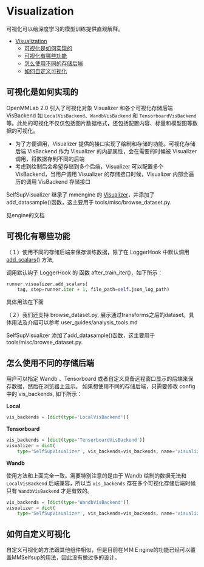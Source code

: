 # Visualization

可视化可以给深度学习的模型训练提供直观解释。

<!-- TOC -->

- [Visualization](#visualization)
  - [可视化是如何实现的](#可视化是如何实现的)
  - [可视化有哪些功能](#可视化有哪些功能)
  - [怎么使用不同的存储后端](#怎么使用不同的存储后端)
  - [如何自定义可视化](#如何自定义可视化)

<!-- /TOC -->


## 可视化是如何实现的

OpenMMLab 2.0 引入了可视化对象 Visualizer 和各个可视化存储后端 VisBackend 如 `LocalVisBackend`、`WandbVisBackend` 和 `TensorboardVisBackend` 等。此处的可视化不仅仅包括图片数据格式，还包括配置内容、标量和模型图等数据的可视化。

- 为了方便调用，Visualizer 提供的接口实现了绘制和存储的功能。可视化存储后端 VisBackend 作为 Visualizer 的内部属性，会在需要的时候被 Visualizer 调用，将数据存到不同的后端
- 考虑到绘制后会希望存储到多个后端，Visualizer 可以配置多个 VisBackend，当用户调用 Visualizer 的存储接口时候，Visualizer 内部会遍历的调用 VisBackend 存储接口


SelfSupVisualizer 继承了 mmengine 的 [Visualizer]()，并添加了add_datasample()函数，这主要用于 tools/misc/browse_dataset.py.

见engine的文档

## 可视化有哪些功能


（１）使用不同的存储后端来保存训练数据，除了在 LoggerHook 中默认调用 [add_scalars()]() 方法,

调用默认钩子 LoggerHook 的 函数 after_train_iter()，如下所示：
```python
runner.visualizer.add_scalars(
    tag, step=runner.iter + 1, file_path=self.json_log_path)
```
具体用法在下面

（２）我们还支持 browse_dataset.py, 展示通过transforms之后的dataset。具体用法及介绍可以参考 user_guides/analysis_tools.md

SelfSupVisualizer 添加了add_datasample()函数，这主要用于 tools/misc/browse_dataset.py.


## 怎么使用不同的存储后端

用户可以指定 Wandb 、Tensorboard 或者自定义具备远程窗口显示的后端来保存数据，然后在浏览器上显示。
如果想使用不同的存储后端，只需要修改 config 中的 vis_backends, 如下所示：

**Local**

```python
vis_backends = [dict(type='LocalVisBackend')]
```

**Tensorboard**

```python
vis_backends = [dict(type='TensorboardVisBackend')]
visualizer = dict(
    type='SelfSupVisualizer', vis_backends=vis_backends, name='visualizer')
```

**Wandb**

使用方法和上面完全一致。需要特别注意的是由于 Wandb 绘制的数据无法和 `LocalVisBackend` 后端兼容，所以当 `vis_backends` 存在多个可视化存储后端时候只有 `WandbVisBackend` 才是有效的。

```python
vis_backends = [dict(type='WandbVisBackend')]
visualizer = dict(
    type='SelfSupVisualizer', vis_backends=vis_backends, name='visualizer')
```



## 如何自定义可视化

自定义可视化的方法跟其他组件相似，但是目前在ＭＭＥngine的功能已经可以覆盖MMSelfsup的用法，因此没有做过多的设计。









